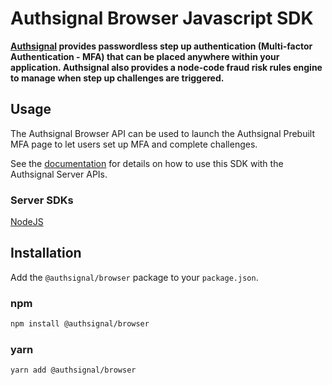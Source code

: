 # Authsignal Browser Javascript SDK

**[Authsignal](https://www.authsignal.com) provides passwordless step up authentication (Multi-factor Authentication - MFA) that can be placed anywhere within your application. Authsignal also provides a node-code fraud risk rules engine to manage when step up challenges are triggered.**


## Usage

The Authsignal Browser API can be used to launch the Authsignal Prebuilt MFA page to let users set up MFA and complete challenges.

See the [documentation](https://docs.authsignal.com) for details on how to use this SDK with the Authsignal Server APIs.

### Server SDKs
[NodeJS](https://www.npmjs.com/package/@authsignal/node)

## Installation

Add the `@authsignal/browser` package to your `package.json`.

### npm
```bash
npm install @authsignal/browser
```

### yarn

```bash
yarn add @authsignal/browser
```
